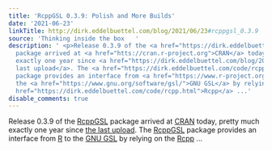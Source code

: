 ```yaml
---
title: 'RcppGSL 0.3.9: Polish and More Builds'
date: '2021-06-23'
linkTitle: http://dirk.eddelbuettel.com/blog/2021/06/23#rcppgsl_0.3.9
source: 'Thinking inside the box   '
description: ' <p>Release 0.3.9 of the <a href="https://dirk.eddelbuettel.com/code/rcpp.gsl.html">RcppGSL</a>
  package arrived at <a href="htts://cran.r-project.org">CRAN</a> today, pretty much
  exactly one year since <a href="https://dirk.eddelbuettel.com/blog/2020/06/21#rcppgsl_0.3.8">the
  last upload</a>. The <a href="https://dirk.eddelbuettel.com/code/rcpp.gsl.html">RcppGSL</a>
  package provides an interface from <a href="https://www.r-project.org">R</a> to
  the <a href="https://www.gnu.org/software/gsl/">GNU GSL</a> by relying on the <a
  href="https://dirk.eddelbuettel.com/code/rcpp.html">Rcpp</a> ...'
disable_comments: true
---
```

 <p>Release 0.3.9 of the <a href="https://dirk.eddelbuettel.com/code/rcpp.gsl.html">RcppGSL</a> package arrived at <a href="htts://cran.r-project.org">CRAN</a> today, pretty much exactly one year since <a href="https://dirk.eddelbuettel.com/blog/2020/06/21#rcppgsl_0.3.8">the last upload</a>. The <a href="https://dirk.eddelbuettel.com/code/rcpp.gsl.html">RcppGSL</a> package provides an interface from <a href="https://www.r-project.org">R</a> to the <a href="https://www.gnu.org/software/gsl/">GNU GSL</a> by relying on the <a href="https://dirk.eddelbuettel.com/code/rcpp.html">Rcpp</a> ...